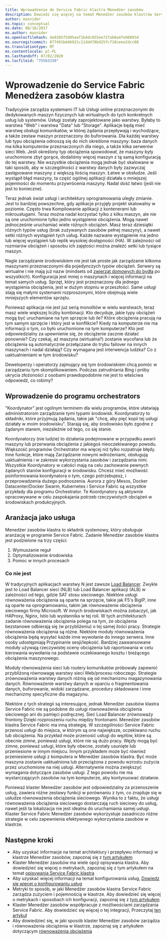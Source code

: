 ```yaml
---
title: Wprowadzenie do Service Fabric klastra Menedżer zasobów
description: Dowiedz się więcej na temat Menedżer zasobów klastrów Service Fabric, jak zarządzać aranżacją usług aplikacji.
author: masnider
ms.topic: conceptual
ms.date: 08/18/2017
ms.author: masnider
ms.openlocfilehash: da9205f5d95eaf1b4dc655ee727ab8a4fe90893d
ms.sourcegitcommit: 877491bd46921c11dd478bd25fc718ceee2dcc08
ms.translationtype: MT
ms.contentlocale: pl-PL
ms.lasthandoff: 07/02/2020
ms.locfileid: "75563330"
---
```

# <a name="introducing-the-service-fabric-cluster-resource-manager"></a>Wprowadzenie do Service Fabric Menedżera zasobów klastra
Tradycyjnie zarządza systemami IT lub Usługi online przeznaczonymi do dedykowanych maszyn fizycznych lub wirtualnych do tych konkretnych usług lub systemów. Usługi zostały zaprojektowane jako warstwy. Byłaby to warstwa "Web" i warstwa "Data" lub "Storage". Aplikacje będą mieć warstwę obsługi komunikatów, w której żądania przepływają i wychodzące, a także zestaw maszyn przeznaczony do buforowania. Dla każdej warstwy lub typu obciążenia odnoszą się do nich określone maszyny: baza danych ma kilka komputerów przeznaczonych dla niego, a także kilka serwerów sieci Web. Jeśli określony typ obciążenia spowodował, że maszyny były uruchomione zbyt gorące, dodaliśmy więcej maszyn z tą samą konfiguracją do tej warstwy. Nie wszystkie obciążenia mogą jednak być skalowane w taki sposób, aby w szczególności z warstwy danych były zazwyczaj zastępowane maszyny z większą ilością maszyn. Łatwe w obsłudze. Jeśli wystąpił błąd maszyny, ta część ogólnej aplikacji działała o mniejszej pojemności do momentu przywrócenia maszyny. Nadal dość łatwo (jeśli nie jest to konieczne).

Teraz jednak świat usługi i architektury oprogramowania uległy zmianie. Jest to bardziej powszechne, gdy aplikacje przyjęły projekt skalowalny w poziomie. Często trwa Kompilowanie aplikacji z kontenerami lub mikrousługami. Teraz można nadal korzystać tylko z kilku maszyn, ale nie są one uruchomione tylko jedno wystąpienie obciążenia. Mogą nawet jednocześnie uruchamiać wiele różnych obciążeń. Masz teraz dziesiątki różnych typów usług (brak zużywanych zasobów pełnej maszyny), a nawet setki różnych wystąpień tych usług. Każde nazwane wystąpienie ma jedno lub więcej wystąpień lub replik wysokiej dostępności (HA). W zależności od rozmiarów obciążeń i sposobu ich zajętości można znaleźć setki lub tysiące maszyn. 

Nagle zarządzanie środowiskiem nie jest tak proste jak zarządzanie kilkoma maszynami przeznaczonymi dla pojedynczych typów obciążeń. Serwery są wirtualne i nie mają już nazw (mindsets od [zwierząt domowych do bydła](https://www.slideshare.net/randybias/architectures-for-open-and-scalable-clouds/20) po wszystkich). Konfiguracja jest mniej o maszynach i więcej informacji na temat samych usług. Sprzęt, który jest przeznaczony dla jednego wystąpienia obciążenia, jest w dużym stopniu w przeszłości. Same usługi stają się małymi systemami rozproszonymi, które obejmują wiele mniejszych elementów sprzętu.

Ponieważ aplikacja nie jest już serią monolitów w wielu warstwach, teraz masz wiele większej liczby kombinacji. Kto decyduje, jakie typy obciążeń mogą być uruchamiane na tym sprzęcie lub ile? Które obciążenia pracują na tym samym sprzęcie i który jest w konflikcie? Kiedy na komputerze nie ma informacji o tym, co było uruchomione na tym komputerze? Kto jest odpowiedzialny za upewnienie się, że obciążenie zacznie działać ponownie? Czy czekaj, aż maszyna (wirtualna?) zostanie wycofana lub że obciążenia są automatycznie przełączane do trybu failover na innych maszynach i nadal działają? Czy wymagana jest interwencja ludzka? Co z uaktualnieniami w tym środowisku?

Deweloperzy i operatorzy zajmujący się tym środowiskiem chcą pomóc w zarządzaniu tym skomplikowaniem. Podczas zatrudniania Bing i próby ukrycia złożoności z osobami prawdopodobnie nie jest to właściwa odpowiedź, co robimy?

## <a name="introducing-orchestrators"></a>Wprowadzenie do programu orchestrators
"Koordynator" jest ogólnym terminem dla wielu programów, które ułatwiają administratorom zarządzanie tymi typami środowisk. Koordynatorzy to składniki, które przyjmują żądania, takie jak "chcę, aby pięć kopii tej usługi działały w moim środowisku". Starają się, aby środowisko było zgodne z żądanym stanem, niezależnie od tego, co się stanie.

Koordynatorzy (nie ludzie) to działania podejmowane w przypadku awarii maszyny lub przerwania obciążenia z jakiegoś nieoczekiwanego powodu. Większość programów Orchestrator ma więcej niż tylko rozpatruje błędy. Inne funkcje, które mają Zarządzanie nowymi wdrożeniami, obsługują uaktualnienia i w zakresie wykorzystania zasobów i zarządzania nimi. Wszystkie Koordynatory w całości mają na celu zachowanie pewnych żądanych stanów konfiguracji w środowisku. Chcesz mieć możliwość poinformowania koordynatora o tym, czego potrzebujesz, i przeprowadzenia dużego podnoszenia. Aurora z góry Mesos, Docker Datacenter/Docker Swarm, Kubernetes i Service Fabric są wszystkie przykłady dla programu Orchestrator. Te Koordynatory są aktywnie opracowywane w celu zaspokajania potrzeb rzeczywistych obciążeń w środowiskach produkcyjnych. 

## <a name="orchestration-as-a-service"></a>Aranżacja jako usługa
Menedżer zasobów klastra to składnik systemowy, który obsługuje aranżację w programie Service Fabric. Zadanie Menedżer zasobów klastra jest podzielone na trzy części:

1. Wymuszanie reguł
2. Optymalizowanie środowiska
3. Pomoc w innych procesach

### <a name="what-it-isnt"></a>Co nie jest
W tradycyjnych aplikacjach warstwy N jest zawsze [Load Balancer](https://en.wikipedia.org/wiki/Load_balancing_(computing)). Zwykle jest to Load Balancer sieci (NLB) lub Load Balancer aplikacji (ALB) w zależności od tego, gdzie SAT stosu sieciowego. Niektóre usługi równoważenia obciążenia są oparte na sprzęcie, takie jak F5's BigIP, inne są oparte na oprogramowaniu, takim jak równoważenie obciążenia sieciowego firmy Microsoft. W innych środowiskach można zobaczyć, jak HAProxy, Nginx, Istio lub wysłannika w tej roli. W tych architekturach zadanie równoważenia obciążenia polega na tym, że obciążenia bezstanowe odbierają się (w przybliżeniu) o tej samej ilości pracy. Strategie równoważenia obciążenia są różne. Niektóre moduły równoważenia obciążenia będą wysyłać każde inne wywołanie do innego serwera. Inne osoby udostępniają Przypinanie sesji/lepkość. Bardziej zaawansowane moduły używają rzeczywistej oceny obciążenia lub raportowania w celu kierowania wywołania na podstawie oczekiwanego kosztu i bieżącego obciążenia maszynowego.

Moduły równoważenia sieci lub routery komunikatów próbowały zapewnić przybliżoną równowagę warstwy sieci Web/procesu roboczego. Strategie zrównoważenia warstwy danych różnią się od mechanizmu magazynowania danych. Równoważenie warstwy danych w oparciu o fragmentowania danych, buforowanie, widoki zarządzane, procedury składowane i inne mechanizmy specyficzne dla magazynu.

Niektóre z tych strategii są interesujące, jednak Menedżer zasobów klastra Service Fabric nie są podobne do usługi równoważenia obciążenia sieciowego ani do pamięci podręcznej. Sieć Load Balancer zrównoważy frontony Dzięki rozproszeniu ruchu między frontonami. Menedżer zasobów klastra Service Fabric ma inną strategię. W szczególności Service Fabric przenosi *usługi* do miejsca, w którym są one największe, oczekiwano ruchu lub obciążenia. Na przykład może przenosić usługi do węzłów, które są obecnie zimne, ponieważ usługi, które nie są dużo pracy. Węzły mogą być zimne, ponieważ usługi, które były obecne, zostały usunięte lub przeniesione w innym miejscu. Innym przykładem może być również przeniesienie usługi z komputera w Menedżer zasobów klastra. Być może maszyna zostanie uaktualniona lub przeciążona z powodu wzrostu zużycia przez uruchomione na niej usługi. Alternatywnie można zwiększyć wymagania dotyczące zasobów usługi. Z tego powodu nie ma wystarczających zasobów na tym komputerze, aby kontynuować działanie. 

Ponieważ klaster Menedżer zasobów jest odpowiedzialny za przenoszenie usług, zawiera różne zestawy funkcji w porównaniu z tym, co znajduje się w usłudze równoważenia obciążenia sieciowego. Wynika to z faktu, że usługi równoważenia obciążenia sieciowego dostarczają ruch sieciowy do usług, nawet jeśli ta lokalizacja nie jest idealna do uruchamiania samej usługi. Klaster Service Fabric Menedżer zasobów wykorzystuje zasadniczo różne strategie w celu zapewnienia efektywnego wykorzystania zasobów w klastrze.

## <a name="next-steps"></a>Następne kroki
- Aby uzyskać informacje na temat architektury i przepływu informacji w klastrze Menedżer zasobów, zapoznaj się z [tym artykułem](service-fabric-cluster-resource-manager-architecture.md)
- Klaster Menedżer zasobów ma wiele opcji opisywania klastra. Aby dowiedzieć się więcej o metrykach, zapoznaj się z tym artykułem na temat [opisywania Service Fabric klastra](service-fabric-cluster-resource-manager-cluster-description.md)
- Aby uzyskać więcej informacji na temat konfigurowania usług, [Dowiedz się więcej o konfigurowaniu usług](service-fabric-cluster-resource-manager-configure-services.md)
- Metryki to sposób, w jaki Menedżer zasobów klastra Service Fabric zarządza zużyciem i pojemnością w klastrze. Aby dowiedzieć się więcej o metrykach i sposobach ich konfiguracji, zapoznaj się z [tym artykułem](service-fabric-cluster-resource-manager-metrics.md)
- Klaster Menedżer zasobów współpracuje z możliwościami zarządzania Service Fabric. Aby dowiedzieć się więcej o tej integracji, Przeczytaj [ten artykuł](service-fabric-cluster-resource-manager-management-integration.md)
- Aby dowiedzieć się, w jaki sposób klaster Menedżer zasobów zarządza i równoważenia obciążenia w klastrze, zapoznaj się z artykułem dotyczącym [równoważenia obciążenia](service-fabric-cluster-resource-manager-balancing.md)
